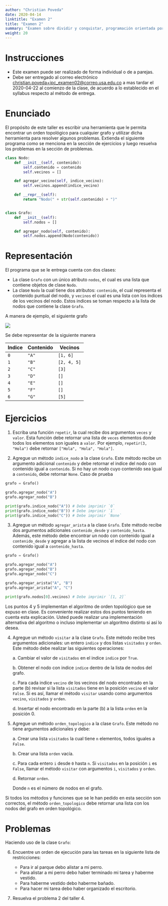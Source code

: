 ```yaml
---
author: "Christian Poveda"
date: 2020-04-14
linktitle: "Examen 2"
title: "Examen 2"
summary: "Examen sobre dividir y conquistar, programación orientada por objetos y teoría de grafos"
weight: 20
---
```


# Instrucciones

- Este examen puede ser realizado de forma individual o de a parejas.
- Debe ser entregado al correo electrónico
  [christian.poveda+ipc_examen02@correo.usa.edu.co](mailto:christian.poveda+ipc_examen02@correo.usa.edu.co)
  a mas tardar el 2020-04-22 al comienzo de la clase, de acuerdo a lo
  establecido en el syllabus respecto al método de entrega.

# Enunciado

El propósito de este taller es escribir una herramienta que le permita
encontrar un orden topológico para cualquier grafo y utilizar dicha herramienta
para resolver algunos problemas. Extienda el siguiente programa como se
menciona en la sección de ejercicios y luego resuelva los problemas en la
sección de problemas.

```python
class Nodo:
    def __init__(self, contenido):
        self.contenido = contenido
        self.vecinos = []

    def agregar_vecino(self, indice_vecino):
        self.vecinos.append(indice_vecino)

    def __repr__(self):
        return "Nodo(" + str(self.contenido) + ")"


class Grafo:
    def __init__(self):
        self.nodos = []

    def agregar_nodo(self, contenido):
        self.nodos.append(Nodo(contenido))

```

# Representación

El programa que se le entrega cuenta con dos clases:

- La clase `Grafo` con un único atributo `nodos`, el cual es una lista que
  contiene objetos de clase `Nodo`.
- La clase `Nodo` la cual tiene dos atributos: `contenido`, el cual representa
  el contenido puntual del nodo, y `vecinos` el cual es una lista con los
  índices de los vecinos del nodo. Estos indices se toman respecto a la lista
  de nodos que contiene la clase `Grafo`.

A manera de ejemplo, el siguiente grafo

![](../../images/graph.png)

Se debe representar de la siguiente manera

| Indice | Contenido | Vecinos     |
|--------|-----------|-------------|
| `0`    | `"A"`     | `[1, 6]`    |
| `1`    | `"B"`     | `[2, 4, 5]` |
| `2`    | `"C"`     | `[3]`       |
| `3`    | `"D"`     | `[]`        |
| `4`    | `"E"`     | `[]`        |
| `5`    | `"F"`     | `[]`        |
| `6`    | `"G"`     | `[5]`       |


# Ejercicios

1. Escriba una función `repetir`, la cual recibe dos argumentos `veces` y
   `valor`. Esta función debe retornar una lista de `veces` elementos donde
   todos los elementos son iguales a `valor`. Por ejemplo, `repetir(3, "Hola")`
   debe retornar `["Hola", "Hola", "Hola"]`.

2. Agregue un método `indice_nodo` a la clase `Grafo`. Este método recibe un
   argumento adicional `contenido` y debe retornar el indice del nodo con
   contenido igual a `contenido`. Si no hay un nodo cuyo contenido sea igual a
   `contenido`,  debe retornar `None`. Caso de prueba

```python
grafo = Grafo()

grafo.agregar_nodo("A")
grafo.agregar_nodo("B")

print(grafo.indice_nodo("A")) # Debe imprimir `0`
print(grafo.indice_nodo("B")) # Debe imprimir `1`
print(grafo.indice_nodo("C")) # Debe imprimir `None`
```

3. Agregue un método `agregar_arista` a la clase `Grafo`. Este método recibe
   dos argumentos adicionales `contenido_desde` y `contenido_hasta`. Además,
   este método debe encontrar un nodo con contenido igual a `contenido_desde` y
   agregar a la lista de vecinos el indice del nodo con contenido igual a
   `contenido_hasta`.

```python
grafo = Grafo()

grafo.agregar_nodo("A")
grafo.agregar_nodo("B")
grafo.agregar_nodo("C")

grafo.agregar_arista("A", "B")
grafo.agregar_arista("A", "C")

print(grafo.nodos[0].vecinos) # Debe imprimir `[1, 2]`
```

Los puntos 4 y 5 implementan el algoritmo de orden topológico que se expuso en
clase. Es conveniente realizar estos dos puntos teniendo en cuenta esta
explicación. Usted puede realizar una implementación alternativa del algoritmo
o incluso implementar un algoritmo distinto si así lo desea.

4. Agregue un método `visitar` a la clase `Grafo`. Este método recibe tres
   argumentos adicionales: un entero `indice` y dos listas `visitados` y
   `orden`. Este método debe realizar las siguientes operaciones:

    a. Cambiar el valor de `visitados` en el indice `indice` por `True`.

    b. Obtener el nodo con indice `indice` dentro de la lista de nodos del
    grafo.

    c. Para cada indice `vecino` de los vecinos del nodo encontrado en la parte
    (b) revisar si la lista `visitados` tiene en la posición `vecino` el valor
    `False`. Si es así, llamar el método `visitar` usando como argumentos
    `vecino`, `visitados` y `orden`.

    d. Insertar el nodo encontrado en la parte (b) a la lista `orden` en la
    posición 0.

5. Agregue un método `orden_topologico` a la clase `Grafo`. Este método no
   tiene argumentos adicionales y debe:

   a. Crear una lista `visitados` la cual tiene `n` elementos, todos iguales a
   `False`.

   b. Crear una lista `orden` vacía.

   c. Para cada entero `i` desde `0` hasta `n`. Si `visitados` en la posición
   `i` es `False`, llamar el método `visitar` con argumentos `i`, `visitados` y
   `orden`.

   d. Retornar `orden`.

   Donde `n` es el número de nodos en el grafo.

Si todos los métodos y funciones que se le han pedido en esta sección son
correctos, el método `orden_topologico` debe retornar una lista con los nodos
del grafo en orden topológico.

# Problemas
Haciendo uso de la clase `Grafo`:

6. Encuentre un orden de ejecución para las tareas en la siguiente lista de
   restricciones:
    - Para ir al parque debo alistar a mi perro.
    - Para alistar a mi perro debo haber terminado mi tarea y haberme vestido.
    - Para haberme vestido debo haberme bañado.
    - Para hacer mi tarea debo haber organizado el escritorio.

7. Resuelva el problema 2 del taller 4.
